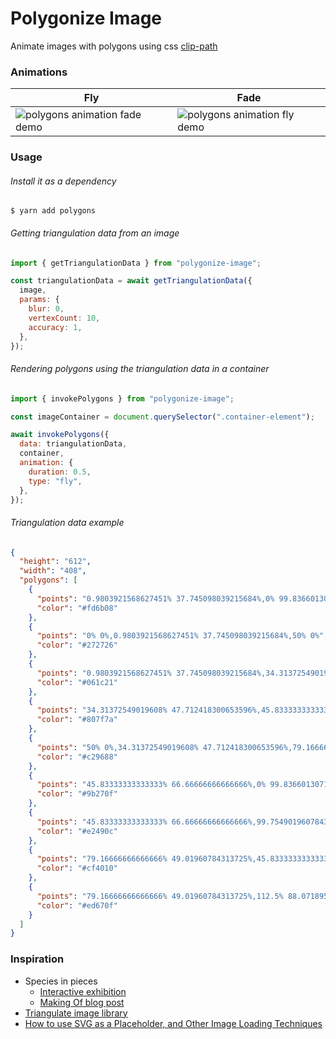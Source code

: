 # Polygonize Image

Animate images with polygons using css [clip-path](https://developer.mozilla.org/en-US/docs/Web/CSS/clip-path)

### Animations

| Fly                                      | Fade                                     |
| ---------------------------------------- | ---------------------------------------- |
| ![polygons animation fade demo](fly.gif) | ![polygons animation fly demo](fade.gif) |

### Usage

###### Install it as a dependency

```
$ yarn add polygons
```

###### Getting triangulation data from an image

```javascript
import { getTriangulationData } from "polygonize-image";

const triangulationData = await getTriangulationData({
  image,
  params: {
    blur: 0,
    vertexCount: 10,
    accuracy: 1,
  },
});
```

###### Rendering polygons using the triangulation data in a container

```javascript
import { invokePolygons } from "polygonize-image";

const imageContainer = document.querySelector(".container-element");

await invokePolygons({
  data: triangulationData,
  container,
  animation: {
    duration: 0.5,
    type: "fly",
  },
});
```

###### Triangulation data example

```json
{
  "height": "612",
  "width": "408",
  "polygons": [
    {
      "points": "0.9803921568627451% 37.745098039215684%,0% 99.83660130718954%,45.83333333333333% 66.66666666666666%",
      "color": "#fd6b08"
    },
    {
      "points": "0% 0%,0.9803921568627451% 37.745098039215684%,50% 0%",
      "color": "#272726"
    },
    {
      "points": "0.9803921568627451% 37.745098039215684%,34.31372549019608% 47.712418300653596%,50% 0%",
      "color": "#061c21"
    },
    {
      "points": "34.31372549019608% 47.712418300653596%,45.83333333333333% 66.66666666666666%,79.16666666666666% 49.01960784313725%",
      "color": "#807f7a"
    },
    {
      "points": "50% 0%,34.31372549019608% 47.712418300653596%,79.16666666666666% 49.01960784313725%",
      "color": "#c29688"
    },
    {
      "points": "45.83333333333333% 66.66666666666666%,0% 99.83660130718954%,99.75490196078431% 99.83660130718954%",
      "color": "#9b270f"
    },
    {
      "points": "45.83333333333333% 66.66666666666666%,99.75490196078431% 99.83660130718954%,112.5% 88.0718954248366%",
      "color": "#e2490c"
    },
    {
      "points": "79.16666666666666% 49.01960784313725%,45.83333333333333% 66.66666666666666%,112.5% 88.0718954248366%",
      "color": "#cf4010"
    },
    {
      "points": "79.16666666666666% 49.01960784313725%,112.5% 88.0718954248366%,116.66666666666667% 21.405228758169933%",
      "color": "#ed670f"
    }
  ]
}
```

### Inspiration

- Species in pieces
  - [Interactive exhibition](http://www.species-in-pieces.com/)
  - [Making Of blog post](https://www.smashingmagazine.com/2015/06/the-making-of-in-pieces/)
- [Triangulate image library](https://www.smashingmagazine.com/2015/06/the-making-of-in-pieces/)
- [How to use SVG as a Placeholder, and Other Image Loading Techniques](https://jmperezperez.com/svg-placeholders/)
